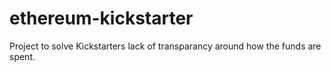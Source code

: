 # ethereum-kickstarter

Project to solve Kickstarters lack of transparancy around how the funds are spent. 
